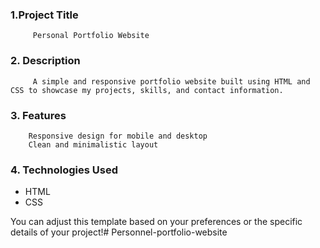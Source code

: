 
### 1.Project Title
         Personal Portfolio Website

### 2. Description
         A simple and responsive portfolio website built using HTML and CSS to showcase my projects, skills, and contact information.

### 3. Features
        Responsive design for mobile and desktop
        Clean and minimalistic layout

### 4. Technologies Used
   - HTML
   - CSS

You can adjust this template based on your preferences or the specific details of your project!# Personnel-portfolio-website
